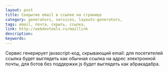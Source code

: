 ```yaml
---
layout: post
title: Сокрытие email в ссылке на странице
category: generators, services, layouts-generators, 
tags: email, почта, скрыть, ссылка, 
link: http://webdevtools.ru/maillink
description: 
keywords: 
---
```


<p>Сервис генерирует javascript-код, скрывающий email: для посетителей ссылка будет выглядеть как обычная ссылка на адрес электронной почты, для ботов без поддержки js будет выглядеть как абракадабра.</p>
